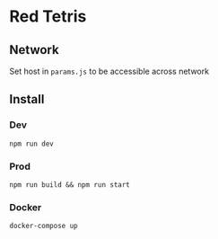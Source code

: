 # Red Tetris

## Network

Set host in `params.js` to be accessible across network

## Install 

### Dev

`npm run dev`

### Prod

`npm run build && npm run start`

### Docker

`docker-compose up`
